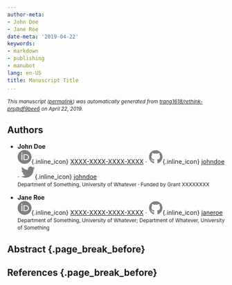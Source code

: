 ```yaml
---
author-meta:
- John Doe
- Jane Roe
date-meta: '2019-04-22'
keywords:
- markdown
- publishing
- manubot
lang: en-US
title: Manuscript Title
...
```







<small><em>
This manuscript
([permalink](https://trang1618.github.io/rethink-prs/v/df9bee6ed70d34b2f1376913687f437f1309bbef/))
was automatically generated
from [trang1618/rethink-prs@df9bee6](https://github.com/trang1618/rethink-prs/tree/df9bee6ed70d34b2f1376913687f437f1309bbef)
on April 22, 2019.
</em></small>

## Authors



+ **John Doe**<br>
    ![ORCID icon](images/orcid.svg){.inline_icon}
    [XXXX-XXXX-XXXX-XXXX](https://orcid.org/XXXX-XXXX-XXXX-XXXX)
    · ![GitHub icon](images/github.svg){.inline_icon}
    [johndoe](https://github.com/johndoe)
    · ![Twitter icon](images/twitter.svg){.inline_icon}
    [johndoe](https://twitter.com/johndoe)<br>
  <small>
     Department of Something, University of Whatever
     · Funded by Grant XXXXXXXX
  </small>

+ **Jane Roe**<br>
    ![ORCID icon](images/orcid.svg){.inline_icon}
    [XXXX-XXXX-XXXX-XXXX](https://orcid.org/XXXX-XXXX-XXXX-XXXX)
    · ![GitHub icon](images/github.svg){.inline_icon}
    [janeroe](https://github.com/janeroe)<br>
  <small>
     Department of Something, University of Whatever; Department of Whatever, University of Something
  </small>



## Abstract {.page_break_before}




## References {.page_break_before}

<!-- Explicitly insert bibliography here -->
<div id="refs"></div>
